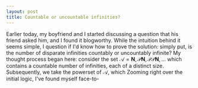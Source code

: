 ```yaml
---
layout: post
title: Countable or uncountable infinities?
---
```


Earlier today, my boyfriend and I started discussing a question that his friend asked him, and I found it blogworthy. While the intuition behind it seems simple, I question if I'd know how to prove the solution: simply put, is the number of disparate infinities countably or uncountably infinite?
My thought process began here: consider the set $\mathcal{A} = {\mathbf{N}, \mathcal{P}{\mathbf{N}}, \mathcal{P}{\mathcal{P}{\mathbf{N}}},...}$ which contains a countable number of infinities, each of a distinct size. Subsequently, we take the powerset of $\mathcal{A}$, which 
Zooming right over the initial logic, I've found myself face-to-
